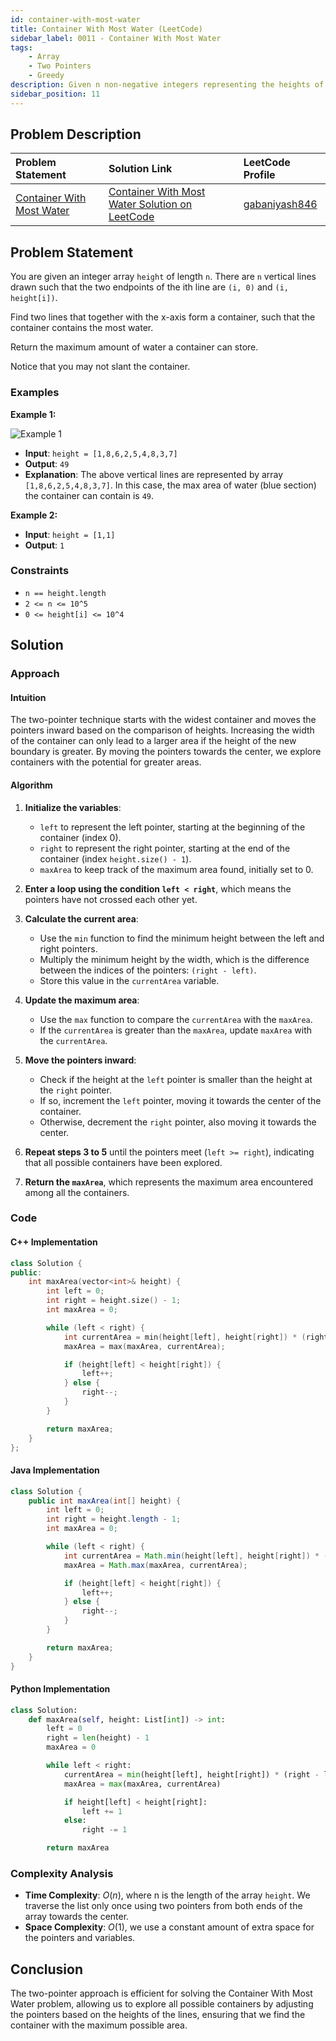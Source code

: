 ```yaml
---
id: container-with-most-water
title: Container With Most Water (LeetCode)
sidebar_label: 0011 - Container With Most Water
tags:
    - Array
    - Two Pointers
    - Greedy
description: Given n non-negative integers representing the heights of vertical lines, find the two lines that together with the x-axis form a container, such that the container contains the most water.
sidebar_position: 11
---
```


## Problem Description

| Problem Statement                                                                                           | Solution Link                                                                                                                               | LeetCode Profile                                   |
| :----------------------------------------------------------------------------------------------------------- | :------------------------------------------------------------------------------------------------------------------------------------------ | :------------------------------------------------- |
| [Container With Most Water](https://leetcode.com/problems/container-with-most-water/)                       | [Container With Most Water Solution on LeetCode](https://leetcode.com/problems/container-with-most-water/solutions/3701708/best-method-c-java-python-beginner-friendly/) | [gabaniyash846](https://leetcode.com/u/gabaniyash846/) |

## Problem Statement

You are given an integer array `height` of length `n`. There are `n` vertical lines drawn such that the two endpoints of the ith line are `(i, 0)` and `(i, height[i])`.

Find two lines that together with the x-axis form a container, such that the container contains the most water.

Return the maximum amount of water a container can store.

Notice that you may not slant the container.

### Examples

**Example 1:**

![Example 1](https://s3-lc-upload.s3.amazonaws.com/uploads/2018/07/17/question_11.jpg)

- **Input**: `height = [1,8,6,2,5,4,8,3,7]`
- **Output**: `49`
- **Explanation**: The above vertical lines are represented by array `[1,8,6,2,5,4,8,3,7]`. In this case, the max area of water (blue section) the container can contain is `49`.

**Example 2:**

- **Input**: `height = [1,1]`
- **Output**: `1`

### Constraints

- `n == height.length`
- `2 <= n <= 10^5`
- `0 <= height[i] <= 10^4`

## Solution

### Approach

#### Intuition

The two-pointer technique starts with the widest container and moves the pointers inward based on the comparison of heights. Increasing the width of the container can only lead to a larger area if the height of the new boundary is greater. By moving the pointers towards the center, we explore containers with the potential for greater areas.

#### Algorithm

1. **Initialize the variables**:
    - `left` to represent the left pointer, starting at the beginning of the container (index 0).
    - `right` to represent the right pointer, starting at the end of the container (index `height.size() - 1`).
    - `maxArea` to keep track of the maximum area found, initially set to 0.

2. **Enter a loop using the condition `left < right`**, which means the pointers have not crossed each other yet.

3. **Calculate the current area**:
    - Use the `min` function to find the minimum height between the left and right pointers.
    - Multiply the minimum height by the width, which is the difference between the indices of the pointers: `(right - left)`.
    - Store this value in the `currentArea` variable.

4. **Update the maximum area**:
    - Use the `max` function to compare the `currentArea` with the `maxArea`.
    - If the `currentArea` is greater than the `maxArea`, update `maxArea` with the `currentArea`.

5. **Move the pointers inward**:
    - Check if the height at the `left` pointer is smaller than the height at the `right` pointer.
    - If so, increment the `left` pointer, moving it towards the center of the container.
    - Otherwise, decrement the `right` pointer, also moving it towards the center.

6. **Repeat steps 3 to 5** until the pointers meet (`left >= right`), indicating that all possible containers have been explored.

7. **Return the `maxArea`**, which represents the maximum area encountered among all the containers.

### Code

#### C++ Implementation

```cpp
class Solution {
public:
    int maxArea(vector<int>& height) {
        int left = 0;
        int right = height.size() - 1;
        int maxArea = 0;

        while (left < right) {
            int currentArea = min(height[left], height[right]) * (right - left);
            maxArea = max(maxArea, currentArea);

            if (height[left] < height[right]) {
                left++;
            } else {
                right--;
            }
        }

        return maxArea;
    }
};
```

#### Java Implementation

```java
class Solution {
    public int maxArea(int[] height) {
        int left = 0;
        int right = height.length - 1;
        int maxArea = 0;

        while (left < right) {
            int currentArea = Math.min(height[left], height[right]) * (right - left);
            maxArea = Math.max(maxArea, currentArea);

            if (height[left] < height[right]) {
                left++;
            } else {
                right--;
            }
        }

        return maxArea;
    }
}
```

#### Python Implementation

```python
class Solution:
    def maxArea(self, height: List[int]) -> int:
        left = 0
        right = len(height) - 1
        maxArea = 0

        while left < right:
            currentArea = min(height[left], height[right]) * (right - left)
            maxArea = max(maxArea, currentArea)

            if height[left] < height[right]:
                left += 1
            else:
                right -= 1

        return maxArea
```

### Complexity Analysis

- **Time Complexity**: $O(n)$, where n is the length of the array `height`. We traverse the list only once using two pointers from both ends of the array towards the center.
- **Space Complexity**: $O(1)$, we use a constant amount of extra space for the pointers and variables.

## Conclusion

The two-pointer approach is efficient for solving the Container With Most Water problem, allowing us to explore all possible containers by adjusting the pointers based on the heights of the lines, ensuring that we find the container with the maximum possible area.
